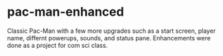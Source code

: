# pac-man-enhanced
Classic Pac-Man with a few more upgrades such as a start screen, player name, differnt powerups, sounds, and status pane.
Enhancements were done as a project for com sci class.

